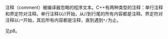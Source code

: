 注释（comment）被编译器忽略的程序文本。C++有两种类型的注释：单行注释和界定符对注释。单行注释以//开始，从//到行尾的所有内容都是注释。界定符对注释以`/*`开始，其后所有内容都是注释，直到遇到`*/`为止。

见p8。
